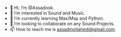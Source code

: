 - 👋 Hi, I’m @Assadook.
- 👀 I’m interested in Sound and Music.
- 🌱 I’m currently learning Max/Msp and Python.
- 💞️ I’m looking to collaborate on any Sound Projects.
- 📫 How to reach me is assadmojtahedi@gmail.com.

<!---
Assadook/Assadook is a ✨ special ✨ repository because its `README.md` (this file) appears on your GitHub profile.
You can click the Preview link to take a look at your changes.
--->
